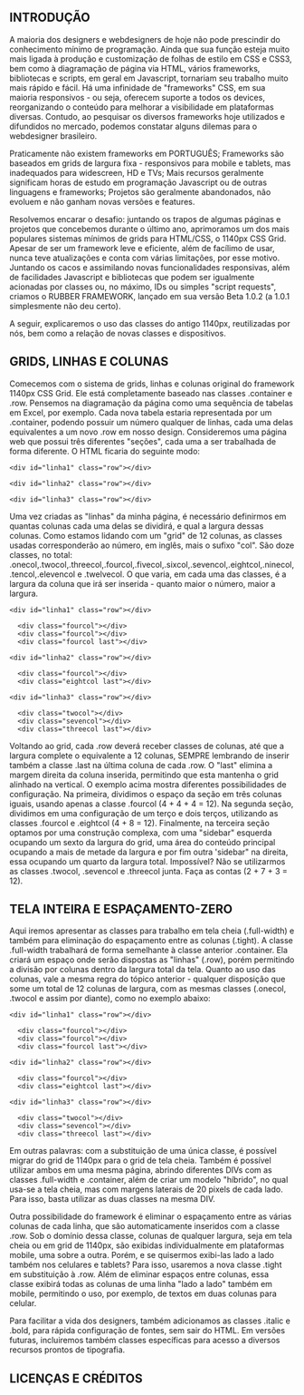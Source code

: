 INTRODUÇÃO
----------

A maioria dos designers e webdesigners de hoje não pode prescindir do conhecimento mínimo de programação. Ainda que sua função esteja muito mais ligada à produção e customização de folhas de estilo em CSS e CSS3, bem como à diagramação de página via HTML, vários frameworks, bibliotecas e scripts, em geral em Javascript, tornariam seu trabalho muito mais rápido e fácil. Há uma infinidade de "frameworks" CSS, em sua maioria responsivos - ou seja, oferecem suporte a todos os devices, reorganizando o conteúdo para melhorar a visibilidade em plataformas diversas. Contudo, ao pesquisar os diversos frameworks hoje utilizados e difundidos no mercado, podemos constatar alguns dilemas para o webdesigner brasileiro.

Praticamente não existem frameworks em PORTUGUÊS;
Frameworks são baseados em grids de largura fixa - responsivos para mobile e tablets, mas inadequados para widescreen, HD e TVs;
Mais recursos geralmente significam horas de estudo em programação Javascript ou de outras linguagens e frameworks;
Projetos são geralmente abandonados, não evoluem e não ganham novas versões e features.

Resolvemos encarar o desafio: juntando os trapos de algumas páginas e projetos que concebemos durante o último ano, aprimoramos um dos mais populares sistemas mínimos de grids para HTML/CSS, o 1140px CSS Grid. Apesar de ser um framework leve e eficiente, além de facílimo de usar, nunca teve atualizações e conta com várias limitações, por esse motivo. Juntando os cacos e assimilando novas funcionalidades responsivas, além de facilidades Javascript e bibliotecas que podem ser igualmente acionadas por classes ou, no máximo, IDs ou simples "script requests", criamos o RUBBER FRAMEWORK, lançado em sua versão Beta 1.0.2 (a 1.0.1 simplesmente não deu certo).

A seguir, explicaremos o uso das classes do antigo 1140px, reutilizadas por nós, bem como a relação de novas classes e dispositivos.



GRIDS, LINHAS E COLUNAS
-----------------------

Comecemos com o sistema de grids, linhas e colunas original do framework 1140px CSS Grid. Ele está completamente baseado nas classes .container e .row. Pensemos na diagramação da página como uma sequência de tabelas em Excel, por exemplo. Cada nova tabela estaria representada por um .container, podendo possuir um número qualquer de linhas, cada uma delas equivalentes a um novo .row em nosso design. Consideremos uma página web que possui três diferentes "seções", cada uma a ser trabalhada de forma diferente. O HTML ficaria do seguinte modo:

<body>
    
  <div class="container">
 
    <div id="linha1" class="row"></div>
  
    <div id="linha2" class="row"></div>
  
    <div id="linha3" class="row"></div>
  
  </div>

</body>
    
Uma vez criadas as "linhas" da minha página, é necessário definirmos em quantas colunas cada uma delas se dividirá, e qual a largura dessas colunas. Como estamos lidando com um "grid" de 12 colunas, as classes usadas corresponderão ao número, em inglês, mais o sufixo "col". São doze classes, no total: .onecol,.twocol,.threecol,.fourcol,.fivecol,.sixcol,.sevencol,.eightcol,.ninecol,.tencol,.elevencol e .twelvecol. O que varia, em cada uma das classes, é a largura da coluna que irá ser inserida - quanto maior o número, maior a largura.

<body>
    
  <div class="container">
 
    <div id="linha1" class="row"></div>
    
      <div class="fourcol"></div>
      <div class="fourcol"></div>
      <div class="fourcol last"></div>
  
    <div id="linha2" class="row"></div>
    
      <div class="fourcol"></div>
      <div class="eightcol last"></div>
  
    <div id="linha3" class="row"></div>

      <div class="twocol"></div>
      <div class="sevencol"></div>
      <div class="threecol last"></div>
  
  </div>

</body>
    

Voltando ao grid, cada .row deverá receber classes de colunas, até que a largura complete o equivalente a 12 colunas, SEMPRE lembrando de inserir também a classe .last na última coluna de cada .row. O "last" elimina a margem direita da coluna inserida, permitindo que esta mantenha o grid alinhado na vertical. O exemplo acima mostra diferentes possibilidades de configuração. Na primeira, dividimos o espaço da seção em três colunas iguais, usando apenas a classe .fourcol (4 + 4 + 4 = 12). Na segunda seção, dividimos em uma configuração de um terço e dois terços, utilizando as classes .fourcol e .eightcol (4 + 8 = 12). Finalmente, na terceira seção optamos por uma construção complexa, com uma "sidebar" esquerda ocupando um sexto da largura do grid, uma área do conteúdo principal ocupando a mais de metade da largura e por fim outra 'sidebar" na direita, essa ocupando um quarto da largura total. Impossível? Não se utilizarmos as classes .twocol, .sevencol e .threecol junta. Faça as contas (2 + 7 + 3 = 12).


TELA INTEIRA E ESPAÇAMENTO-ZERO
-------------------------------

Aqui iremos apresentar as classes para trabalho em tela cheia (.full-width) e também para eliminação do espaçamento entre as colunas (.tight). A classe .full-width trabalhará de forma semelhante à classe anterior .container. Ela criará um espaço onde serão dispostas as "linhas" (.row), porém permitindo a divisão por colunas dentro da largura total da tela. Quanto ao uso das colunas, vale a mesma regra do tópico anterior - qualquer disposição que some um total de 12 colunas de largura, com as mesmas classes (.onecol, .twocol e assim por diante), como no exemplo abaixo:

<body>
    
  <div class="full-width">
 
    <div id="linha1" class="row"></div>
    
      <div class="fourcol"></div>
      <div class="fourcol"></div>
      <div class="fourcol last"></div>
  
    <div id="linha2" class="row"></div>
    
      <div class="fourcol"></div>
      <div class="eightcol last"></div>
  
    <div id="linha3" class="row"></div>

      <div class="twocol"></div>
      <div class="sevencol"></div>
      <div class="threecol last"></div>
  
  </div>

</body>
    

Em outras palavras: com a substituição de uma única classe, é possível migrar do grid de 1140px para o grid de tela cheia. Também é possível utilizar ambos em uma mesma página, abrindo diferentes DIVs com as classes .full-width e .container, além de criar um modelo "híbrido", no qual usa-se a tela cheia, mas com margens laterais de 20 pixels de cada lado. Para isso, basta utilizar as duas classes na mesma DIV.

Outra possibilidade do framework é eliminar o espaçamento entre as várias colunas de cada linha, que são automaticamente inseridos com a classe .row. Sob o domínio dessa classe, colunas de qualquer largura, seja em tela cheia ou em grid de 1140px, são exibidas individualmente em plataformas mobile, uma sobre a outra. Porém, e se quisermos exibi-las lado a lado também nos celulares e tablets? Para isso, usaremos a nova classe .tight em substituição à .row. Além de eliminar espaços entre colunas, essa classe exibirá todas as colunas de uma linha "lado a lado" também em mobile, permitindo o uso, por exemplo, de textos em duas colunas para celular.

Para facilitar a vida dos designers, também adicionamos as classes .italic e .bold, para rápida configuração de fontes, sem sair do HTML. Em versões futuras, incluiremos também classes específicas para acesso a diversos recursos prontos de tipografia.


LICENÇAS E CRÉDITOS
-------------------
